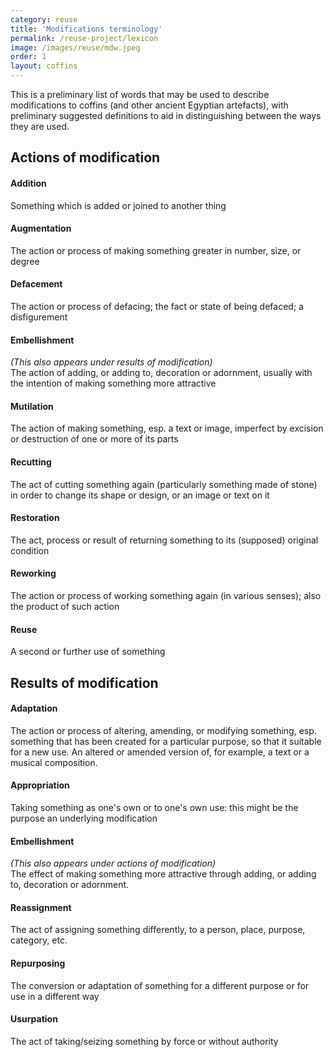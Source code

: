 ```yaml
---
category: reuse
title: 'Modifications terminology'
permalink: /reuse-project/lexicon
image: /images/reuse/mdw.jpeg
order: 1
layout: coffins
---
```


This is a preliminary list of words that may be used to describe modifications to coffins (and other ancient Egyptian artefacts), with preliminary suggested definitions to aid in distinguishing between the ways they are used.

## Actions of modification

#### Addition
Something which is added or joined to another thing

#### Augmentation
The action or process of making something greater in number, size, or degree

#### Defacement
The action or process of defacing; the fact or state of being defaced; a disfigurement

#### Embellishment 
*(This also appears under results of modification)* <br />
The action of adding, or adding to, decoration or adornment, usually with the intention of making something more attractive

#### Mutilation
The action of making something, esp. a text or image, imperfect by excision or destruction of one or more of its parts

#### Recutting
The act of cutting something again (particularly something made of stone) in order to change its shape or design, or an image or text on it

#### Restoration
The act, process or result of returning something to its (supposed) original condition

#### Reworking
The action or process of working something again (in various senses); also the product of such action

#### Reuse
A second or further use of something

## Results of modification

#### Adaptation
The action or process of altering, amending, or modifying something, esp. something that has been created for a particular purpose, so that it suitable for a new use. 
An altered or amended version of, for example, a text or a musical composition.

#### Appropriation
Taking something as one's own or to one's own use: this might be the purpose an underlying modification

#### Embellishment 
*(This also appears under actions of modification)* <br />
The effect of making something more attractive through adding, or adding to, decoration or adornment.

#### Reassignment
The act of assigning something differently, to a person, place, purpose, category, etc.

#### Repurposing
The conversion or adaptation of something for a different purpose or for use in a different way

#### Usurpation
The act of taking/seizing something by force or without authority
